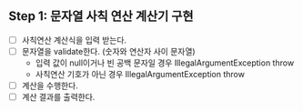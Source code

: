 ## Step 1: 문자열 사칙 연산 계산기 구현

- [ ] 사칙연산 계산식을 입력 받는다.
- [ ] 문자열을 validate한다. (숫자와 연산자 사이 문자열)
    - 입력 값이 null이거나 빈 공백 문자일 경우 IllegalArgumentException throw
    - 사칙연산 기호가 아닌 경우 IllegalArgumentException throw
- [ ] 계산을 수행한다.
- [ ] 계산 결과를 출력한다.
